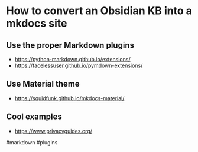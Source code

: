 # How to convert an Obsidian KB into a mkdocs site

## Use the proper Markdown plugins
- https://python-markdown.github.io/extensions/
- https://facelessuser.github.io/pymdown-extensions/

## Use Material theme
- https://squidfunk.github.io/mkdocs-material/

## Cool examples
- https://www.privacyguides.org/

<!-- Keywords -->
#markdown #plugins
<!-- /Keywords -->
